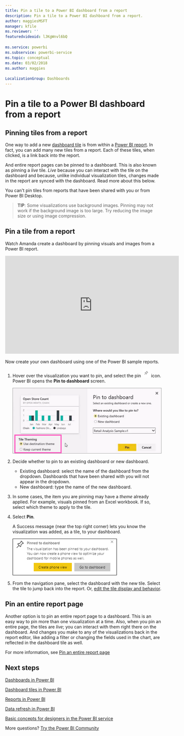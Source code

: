 ```yaml
---
title: Pin a tile to a Power BI dashboard from a report
description: Pin a tile to a Power BI dashboard from a report.
author: maggiesMSFT
manager: kfile
ms.reviewer: ''
featuredvideoid: lJKgWnvl6bQ

ms.service: powerbi
ms.subservice: powerbi-service
ms.topic: conceptual
ms.date: 03/02/2018
ms.author: maggies

LocalizationGroup: Dashboards
---
```

# Pin a tile to a Power BI dashboard from a report
## Pinning tiles from a report
One way to add a new [dashboard tile](consumer/end-user-tiles.md) is from within a [Power BI report](consumer/end-user-reports.md). In fact, you can add many new tiles from a report.  Each of these tiles, when clicked, is a link back into the report.

And entire report pages can be pinned to a dashboard.  This is also known as pinning a *live* tile.  *Live* because you can interact with the tile on the dashboard and because, unlike individual visualization tiles, changes made in the report are synced with the dashboard. Read more about this below.

You can't pin tiles from reports that have been shared with you or from Power BI Desktop. 

> **TIP**:
> Some visualizations use background images. Pinning may not work if the background image is too large.  Try reducing the image size or using image compression.  
> 
> 

## Pin a tile from a report
Watch Amanda create a dashboard by pinning visuals and images from a Power BI report.

<iframe width="560" height="315" src="https://www.youtube.com/embed/lJKgWnvl6bQ" frameborder="0" allowfullscreen></iframe>

Now create your own dashboard using one of the Power BI sample reports.

1. Hover over the visualization you want to pin, and select the pin ![](media/service-dashboard-pin-tile-from-report/pbi_pintile_small.png) icon. Power BI opens the **Pin to dashboard** screen.
   
     ![Pin to dashboard window](media/service-dashboard-pin-tile-from-report/pbi_themes2.png)
2. Decide whether to pin to an existing dashboard or new dashboard.
   
   * Existing dashboard: select the name of the dashboard from the dropdown. Dashboards that have been shared with you will not appear in the dropdown.
   * New dashboard: type the name of the new dashboard.
3. In some cases, the item you are pinning may have a *theme* already applied.  For example, visuals pinned from an Excel workbook. If so, select which theme to apply to the tile.
4. Select **Pin**.
   
   A Success message (near the top right corner) lets you know the visualization was added, as a tile, to your dashboard.
   
   ![success message](media/service-dashboard-pin-tile-from-report/pinsuccess.png)
5. From the navigation pane, select the dashboard with the new tile. Select the tile to jump back into the report. Or, [edit the tile display and behavior](service-dashboard-edit-tile.md).

## Pin an entire report page
Another option is to pin an entire report page to a dashboard. This is an easy way to pin more than one visualization at a time.  Also, when you pin an entire page, the tiles are *live*; you can interact with them right there on the dashboard. And changes you make to any of the visualizations back in the report editor, like adding a filter or changing the fields used in the chart, are reflected in the dashboard tile as well.  

For more information, see [Pin an entire report page](service-dashboard-pin-live-tile-from-report.md)

## Next steps
[Dashboards in Power BI](consumer/end-user-dashboards.md)

[Dashboard tiles in Power BI](consumer/end-user-tiles.md)

[Reports in Power BI](consumer/end-user-reports.md)

[Data refresh in Power BI](refresh-data.md)

[Basic concepts for designers in the Power BI service](service-basic-concepts.md)

More questions? [Try the Power BI Community](http://community.powerbi.com/)


